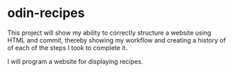# odin-recipes
This project will show my ability to correctly structure a website using HTML and commit, thereby showing my workflow and creating a history of of each of the steps I took to complete it.

I will program a website for displaying recipes.